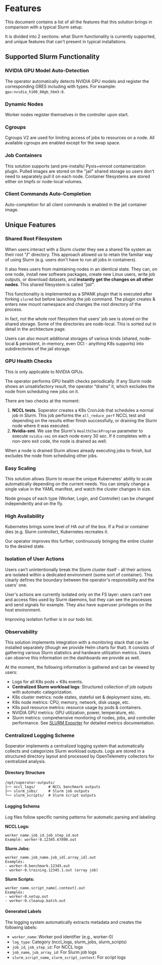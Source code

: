 # Features
This document contains a list of all the features that this solution brings in comparison with a typical Slurm setup.

It is divided into 2 sections: what Slurm functionality is currently supported, and unique features that can't present
in typical installations.



## Supported Slurm Functionality


### NVIDIA GPU Model Auto-Detection
The operator automatically detects NVIDIA GPU models and register the corresponding GRES including with types. For 
example: `gpu:nvidia_h100_80gb_hbm3:8`.


### Dynamic Nodes
Worker nodes register themselves in the controller upon start.


### Cgroups
Cgroups V2 are used for limiting access of jobs to resources on a node. All available cgroups are enabled except for the 
swap space.


### Job Containers
This solution supports (and pre-installs) Pyxis+enroot containerization plugin. Pulled images are stored on the "jail" 
shared storage so users don't need to separately pull it on each node. Container filesystems are stored either on tmpfs 
or node-local volumes.


### Client Commands Auto-Completion
Auto-completion for all client commands is enabled in the jail container image.



## Unique Features


### Shared Root Filesystem
When users interact with a Slurm cluster they see a shared file system as their root "**/**" directory. This approach
allowed us to retain the familiar way of using Slurm (e.g. users don't have to run all jobs in containers).

It also frees users from maintaining nodes in an identical state. They can, on one node, install new software packages,
create new Linux users, write job outputs, or download datasets, and **instantly get the changes on all other nodes**.
This shared filesystem is called *"jail"*.

This functionality is implemented as a SPANK plugin that is executed after forking `slurmd` but before launching the job
command. The plugin creates & enters new mount namespace and changes the root directory of the process.

In fact, not the whole root filesystem that users' job see is stored on the shared storage. Some of the directories are 
node-local. This is sorted out in detail in the architecture page.

Users can also mount additional storages of various kinds (shared, node-local & persistent, in-memory, even OCI - 
anything K8s supports) into subdirectories of the jail storage.


### GPU Health Checks
This is only applicable to NVIDIA GPUs.

The operator performs GPU health checks periodically. If any Slurm node shows an unsatisfactory result, the operator
“drains” it, which excludes the node from scheduling new jobs on it.

There are two checks at the moment:
1. **NCCL tests**. Soperator creates a K8s CronJob that schedules a normal job in Slurm. This job performs the 
`all_reduce_perf` NCCL test and depending on the results either finish successfully, or draining the Slurm node where it
was executed.
2. **Nvidia-smi**. We use the Slurm's `HealthCheckProgram` parameter to execute `nvidia-smi` on each node every 30 sec.
If it completes with a non-zero exit code, the node is drained as well.

When a node is drained Slurm allows already executing jobs to finish, but excludes the node from scheduling other jobs.


### Easy Scaling
This solution allows Slurm to reuse the unique Kubernetes' ability to scale automatically depending on the current
needs. You can simply change a single value in the YAML manifest, and watch the cluster changes in size.

Node groups of each type (Worker, Login, and Controller) can be changed independently and on the fly.


### High Availability
Kubernetes brings some level of HA out of the box. If a Pod or container dies (e.g. Slurm controller), Kubernetes
recreates it.

Our operator improves this further, continuously bringing the entire cluster to the desired state.


### Isolation of User Actions
Users can’t unintentionally break the Slurm cluster itself - all their actions are isolated within a dedicated
environment (some sort of container). This clearly defines the boundary between the operator's responsibility and the
users' one.

User's actions are currently isolated only on the FS layer: users can't see and access files used by Slurm daemons, but
they can see the processes and send signals for example. They also have superuser privileges on the host environment.

Improving isolation further is in our todo list.


### Observability
This solution implements integration with a monitoring stack that can be installed separately (though we provide Helm
charts for that). It consists of gathering various Slurm statistics and hardware utilization metrics. Users can observe
this information on the dashboards we provide as well.

At the moment, the following information is gathered and can be viewed by users:
- Logs for all K8s pods + K8s events.
- **Centralized Slurm workload logs**: Structured collection of job outputs with automatic categorization.
- K8s cluster metrics: node states, stateful set & deployment sizes, etc.
- K8s node metrics: CPU, memory, network, disk usage, etc.
- K8s pod resource metrics: resource usage by pods & containers.
- NVIDIA GPU metrics: GPU utilization, power, temperature, etc.
- Slurm metrics: comprehensive monitoring of nodes, jobs, and controller performance. See [SLURM Exporter](slurm-exporter.md) for detailed metrics documentation.


### Centralized Logging Scheme

Soperator implements a centralized logging system that automatically collects and categorizes Slurm workload outputs. Logs are stored in a structured directory layout and processed by OpenTelemetry collectors for centralized analysis.

#### Directory Structure
```
/opt/soperator-outputs/
├── nccl_logs/      # NCCL benchmark outputs
├── slurm_jobs/     # Slurm job outputs
└── slurm_scripts/  # Slurm script outputs
```

#### Logging Schema

Log files follow specific naming patterns for automatic parsing and labeling:

**NCCL Logs:**
```
worker_name.job_id.job_step_id.out
Example: worker-0.12345.67890.out
```

**Slurm Jobs:**
```
worker_name.job_name.job_id[.array_id].out
Examples:
- worker-0.benchmark.12345.out
- worker-0.training.12345.1.out (array job)
```

**Slurm Scripts:**
```
worker_name.script_name[.context].out
Examples:
- worker-0.setup.out
- worker-0.cleanup.batch.out
```

#### Generated Labels

The logging system automatically extracts metadata and creates the following labels:

- `worker_name`: Worker pod identifier (e.g., worker-0)
- `log_type`: Category (nccl_logs, slurm_jobs, slurm_scripts)
- `job_id`, `job_step_id`: For NCCL logs
- `job_name`, `job_array_id`: For Slurm job logs
- `slurm_script_name`, `slurm_script_context`: For script logs

